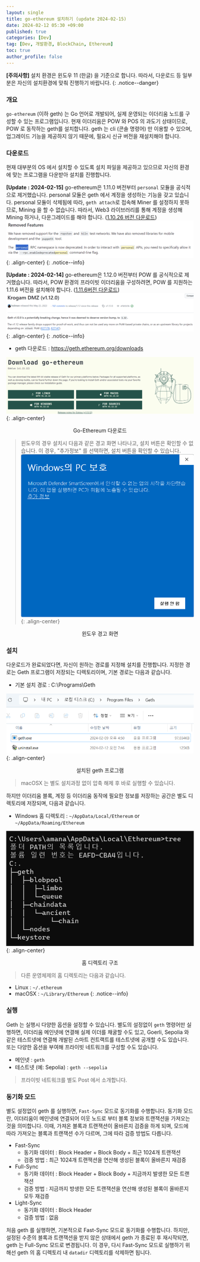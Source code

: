 ```yaml
---
layout: single
title: go-ethereum 설치하기 (update 2024-02-15)
date: 2024-02-12 05:30 +09:00
published: true
categories: [Dev]
tag: [Dev, 개발환경, BlockChain, Ethereum]
toc: true
author_profile: false
---
```


**[주의사항]** 
설치 환경은 윈도우 11 (한글) 을 기준으로 합니다. 따라서, 다운로드 등 일부분은 자신의 설치환경에 맞춰 진행하기 바랍니다.
{: .notice--danger} 

### 개요

`go-ethereum` (이하 geth) 는 Go 언어로 개발되어, 실제 운영되는 이더리움 노드를 구성할 수 있는 프로그램입니다. 
현재 이더리움은 POW 와 POS 의 과도기 상태이므로, POW 로 동작하는 geth를 설치합니다. 
geth 는 cli (콘솔 명령어) 만 이용할 수 있으며, 업그레이드 기능을 제공하지 않기 때문에, 필요시 신규 버전을 재설치해야 합니다. 

### 다운로드

현재 대부분의 OS 에서 설치할 수 있도록 설치 파일을 제공하고 있으므로 자신의 환경에 맞는 프로그램을 다운받아 설치를 진행합니다.

**[Update : 2024-02-15]**
go-ethereum은 1.11.0 버전부터 `personal` 모듈을 공식적으로 제거했습니다. personal 모듈은 geth 에서 계정을 생성하는 기능을 갖고 있습니다. 
personal 모듈이 삭제됨에 따라, `geth attach`로 접속해 Miner 를 설정하지 못하므로, Mining 을 할 수 없습니다. 
따라서, Web3 라이브러리를 통해 계정을 생성해 Mining 하거나, 다운그레이드를 해야 합니다. ([1.10.26 버전 다운로드](https://gethstore.blob.core.windows.net/builds/geth-windows-amd64-1.10.26-e5eb32ac.exe))
![personal_private_ethereum](/assets/images/2024-02-15-personal-private-ethereum.png){: .align-center}
{: .notice--info} 

**[Update : 2024-02-14]**
go-ethereum은 1.12.0 버전부터 POW 를 공식적으로 제거했습니다. 따라서, POW 환경의 프라이빗 이더리움을 구성하려면, POW 를 지원하는 1.11.6 버전을 설치해야 합니다. ([1.11.6버전 다운로드](https://gethstore.blob.core.windows.net/builds/geth-windows-amd64-1.11.6-ea9e62ca.exe))
![pow_private_ethereum](/assets/images/2024-02-14-pow-private-ethereum.png){: .align-center}
{: .notice--info} 

- geth 다운로드 : https://geth.ethereum.org/downloads

![geth 다운로드](/assets/images/2024-02-12-geth-download.png){: .align-center}
<p style="text-align: center;">Go-Ethereum 다운로드</p>

> 윈도우의 경우 설치시 다음과 같은 경고 화면 나타나고, 설치 버튼은 확인할 수 없습니다. 이 경우, "추가정보" 를 선택하면, 설치 버튼을 확인할 수 있습니다. 
![윈도우 경고](/assets/images/2024-02-12-geth-install-windows-warning.png){: .align-center}
<p style="text-align: center;">윈도우 경고 화면</p>

### 설치

다운로드가 완료되었다면, 자신이 원하는 경로를 지정해 설치를 진행합니다. 지정한 경로는 Geth 프로그램이 저장되는 디렉토리이며,
기본 경로는 다음과 같습니다.

- 기본 설치 경로 : C:\Programs\Geth

![geth 프로그램](/assets/images/2024-02-12-geth-default-directory.png){: .align-center}
<p style="text-align: center;">설치된 geth 프로그램</p>

> macOSX 는 별도 설치과정 없이 압축 해제 후 바로 실행할 수 있습니다. 

하지만 이더리움 블록, 계정 등 이더리움 동작에 필요한 정보를 저장하는 공간은 별도 디렉토리에 저장되며, 다음과 같습니다. 

- Windows 홈 디렉토리 : `~/AppData/Local/Ethereum` or `~/AppData/Roaming/Ethereum`
    
![홈 디렉토리 구조](/assets/images/2024-02-12-geth-directory-tree.png){: .align-center}
<p style="text-align: center;">홈 디렉토리 구조</p>

> 다른 운영체제의 홈 디렉토리는 다음과 같습니다. 
- Linux : `~/.ethereum`
- macOSX : `~/Library/Ethereum`
{: .notice--info} 


### 실행

Geth 는 실행시 다양한 옵션을 설정할 수 있습니다. 별도의 설정없이 `geth` 명령어만 실행하면, 이더리움 메인넷에 연결해 실제 이더를 채굴할 수도 있고, Goerli, Sepolia 와 같은 테스트넷에 연결해 개발된 스마트 컨트랙트를 테스트넷에 공개할 수도 있습니다. 
또는 다양한 옵션을 부여해 프라이빗 네트워크를 구성할 수도 있습니다. 

- 메인넷 : `geth`
- 테스트넷 (예: Sepolia) : `geth --sepolia`

> 프라이빗 네트워크를 별도 Post 에서 소개합니다.


### 동기화 모드

별도 설정없이 geth 를 실행하면, `Fast-Sync` 모드로 동기화를 수행합니다. 
동기화 모드란, 이더리움이 메인넷에 연결되어 이웃 노드로 부터 블록 정보와 트랜잭션을 가져오는 것을 의미합니다. 
이때, 가져온 블록과 트랜잭션이 올바른지 검증을 하게 되며, 모드에 따라 가져오는 블록과 트랜잭션 수가 다르며, 그에 따라 검증 방법도 다릅니다.

- Fast-Sync
    - 동기화 데이터 : Block Header + Block Body + 최근 1024개 트랜잭션
    - 검증 방법 : 최근 1024개 트랜잭션을 연산해 생성된 블록이 올바른지 재검증
- Full-Sync
    - 동기화 데이터 : Block Header + Block Body + 지금까지 발생한 모든 트랜잭션
    - 검증 방법 : 지금까지 방생한 모든 트랜잭션을 연산해 생성된 블록이 올바른지 모두 재검증
- Light-Sync
    - 동기화 데이터 : Block Header
    - 검증 방법 : 없음

처음 geth 를 실행하면, 기본적으로 Fast-Sync 모드로 동기화를 수행합니다. 하지만, 설정된 수준의 블록과 트랜잭션을 받지 않은 상태에서 geth 가 종료된 후 재시작되면, geth 는 Full-Sync 모드로 변경됩니다. 이 경우, 다시 Fast-Sync 모드로 실행하기 위해선 geth 의 홈 디렉토리 내 `datadir` 디렉토리를 삭제하면 됩니다. 
